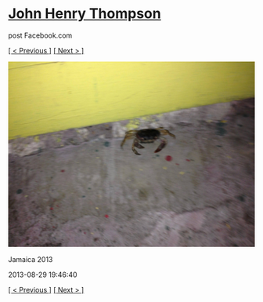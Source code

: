 # [John Henry Thompson](../README.md)
post Facebook.com

[[ < Previous ]](2013-08-29-27.md) [[ Next > ]](2013-08-29-29.md)

[![](../media/2013-08-29/Jamaica-2039.jpg)](../README.md)

Jamaica 2013

2013-08-29 19:46:40

[[ < Previous ]](2013-08-29-27.md) [[ Next > ]](2013-08-29-29.md)
